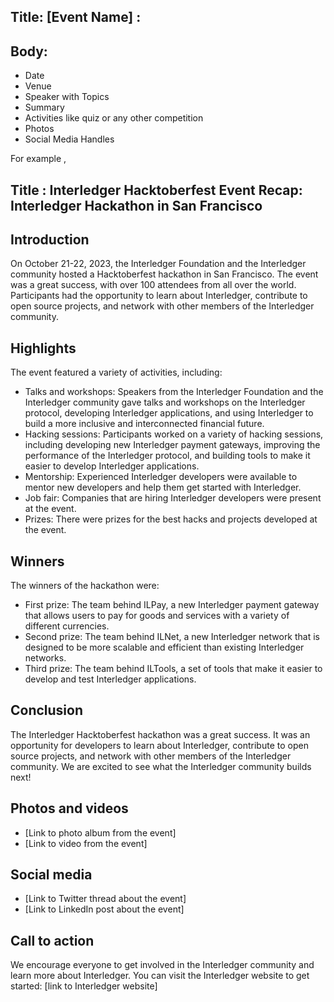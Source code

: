 ## Title: [Event Name] : 

## Body: 
- Date
- Venue
- Speaker with Topics
- Summary
- Activities like quiz or any other competition
- Photos
- Social Media Handles

For example , 

## Title : Interledger Hacktoberfest Event Recap: Interledger Hackathon in San Francisco

## Introduction

On October 21-22, 2023, the Interledger Foundation and the Interledger community hosted a Hacktoberfest hackathon in San Francisco. The event was a great success, with over 100 attendees from all over the world. Participants had the opportunity to learn about Interledger, contribute to open source projects, and network with other members of the Interledger community.

## Highlights

The event featured a variety of activities, including:

   -  Talks and workshops: Speakers from the Interledger Foundation and the Interledger community gave talks and workshops on the Interledger protocol, developing Interledger applications, and using Interledger to build a more inclusive and interconnected financial future.
   -  Hacking sessions: Participants worked on a variety of hacking sessions, including developing new Interledger payment gateways, improving the performance of the Interledger protocol, and building tools to make it easier to develop Interledger applications.
   -  Mentorship: Experienced Interledger developers were available to mentor new developers and help them get started with Interledger.
   -  Job fair: Companies that are hiring Interledger developers were present at the event.
   -  Prizes: There were prizes for the best hacks and projects developed at the event.

## Winners

The winners of the hackathon were:

   -  First prize: The team behind ILPay, a new Interledger payment gateway that allows users to pay for goods and services with a variety of different currencies.
   -  Second prize: The team behind ILNet, a new Interledger network that is designed to be more scalable and efficient than existing Interledger networks.
   -  Third prize: The team behind ILTools, a set of tools that make it easier to develop and test Interledger applications.

## Conclusion

The Interledger Hacktoberfest hackathon was a great success. It was an opportunity for developers to learn about Interledger, contribute to open source projects, and network with other members of the Interledger community. We are excited to see what the Interledger community builds next!

## Photos and videos

- [Link to photo album from the event]
- [Link to video from the event]

## Social media

- [Link to Twitter thread about the event]
- [Link to LinkedIn post about the event]

## Call to action

We encourage everyone to get involved in the Interledger community and learn more about Interledger. You can visit the Interledger website to get started: [link to Interledger website]

